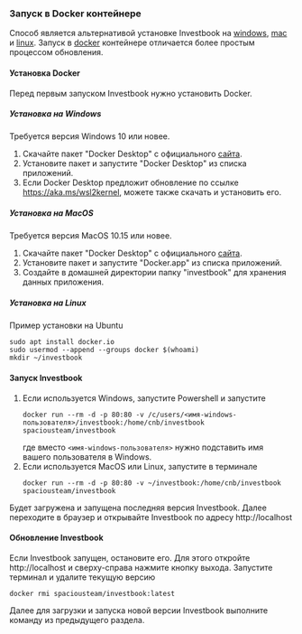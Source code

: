 ### Запуск в Docker контейнере

Способ является альтернативой установке Investbook на [windows](install-on-windows.md), [mac](install-on-linux.md)
и [linux](install-on-linux.md). Запуск в [docker](https://hub.docker.com/r/spaciousteam/investbook) контейнере
отличается более простым процессом обновления.

#### Установка Docker
Перед первым запуском Investbook нужно установить Docker.

##### Установка на Windows
Требуется версия Windows 10 или новее.

1. Скачайте пакет "Docker Desktop" с официального [сайта](https://docs.docker.com/desktop/windows/install/).
2. Установите пакет и запустите "Docker Desktop" из списка приложений.
3. Если Docker Desktop предложит обновление по ссылке https://aka.ms/wsl2kernel, можете также скачать и установить его.

##### Установка на MacOS
Требуется версия MacOS 10.15 или новее.

1. Скачайте пакет "Docker Desktop" с официального [сайта](https://docs.docker.com/desktop/mac/install/).
2. Установите пакет и запустите "Docker.app" из списка приложений.
3. Создайте в домашней директории папку "investbook" для хранения данных приложения.

##### Установка на Linux
Пример установки на Ubuntu
```shell
sudo apt install docker.io
sudo usermod --append --groups docker $(whoami)
mkdir ~/investbook
```
#### Запуск Investbook
1. Если используется Windows, запустите Powershell и запустите
   ```shell
   docker run --rm -d -p 80:80 -v /c/users/<имя-windows-пользователя>/investbook:/home/cnb/investbook spaciousteam/investbook
   ```
   где вместо `<имя-windows-пользователя>` нужно подставить имя вашего пользователя в Windows.
1. Если используется MaсOS или Linux, запустите в терминале
   ```shell
   docker run --rm -d -p 80:80 -v ~/investbook:/home/cnb/investbook spaciousteam/investbook
   ```
Будет загружена и запущена последняя версия Investbook. Далее переходите в браузер и открывайте Investbook
по адресу http://localhost

#### Обновление Investbook
Если Investbook запущен, остановите его. Для этого откройте http://localhost и сверху-справа нажмите кнопку выхода. 
Запустите терминал и удалите текущую версию
```shell
docker rmi spaciousteam/investbook:latest
```
Далее для загрузки и запуска новой версии Investbook выполните команду из предыдущего раздела.

